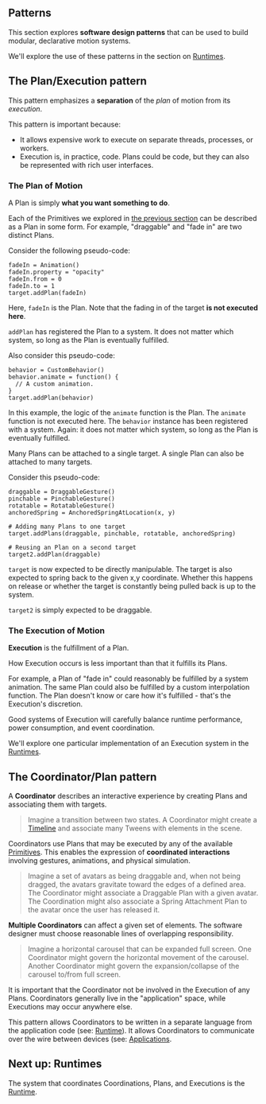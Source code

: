## Patterns

This section explores **software design patterns** that can be used to build modular, declarative motion systems.

We'll explore the use of these patterns in the section on [Runtimes](runtimes.md).

## The Plan/Execution pattern

This pattern emphasizes a **separation** of the *plan* of motion from its *execution*.

This pattern is important because:

- It allows expensive work to execute on separate threads, processes, or workers.
- Execution is, in practice, code. Plans could be code, but they can also be represented with rich user interfaces.

### The Plan of Motion

A Plan is simply **what you want something to do**.

Each of the Primitives we explored in [the previous section](primitives.md) can be described as a Plan in some form. For example, "draggable" and "fade in" are two distinct Plans.

Consider the following pseudo-code:

    fadeIn = Animation()
    fadeIn.property = "opacity"
    fadeIn.from = 0
    fadeIn.to = 1
    target.addPlan(fadeIn)

Here, `fadeIn` is the Plan. Note that the fading in of the target **is not executed here**.

`addPlan` has registered the Plan to a system. It does not matter which system, so long as the Plan is eventually fulfilled.

Also consider this pseudo-code:

    behavior = CustomBehavior()
    behavior.animate = function() {
      // A custom animation.
    }
    target.addPlan(behavior)

In this example, the logic of the `animate` function is the Plan. The `animate` function is not executed here. The `behavior` instance has been registered with a system. Again: it does not matter which system, so long as the Plan is eventually fulfilled.

Many Plans can be attached to a single target. A single Plan can also be attached to many targets.

Consider this pseudo-code:

    draggable = DraggableGesture()
    pinchable = PinchableGesture()
    rotatable = RotatableGesture()
    anchoredSpring = AnchoredSpringAtLocation(x, y)
    
    # Adding many Plans to one target
    target.addPlans(draggable, pinchable, rotatable, anchoredSpring)
    
    # Reusing an Plan on a second target
    target2.addPlan(draggable)

`target` is now expected to be directly manipulable. The target is also expected to spring back to the given x,y coordinate. Whether this happens on release or whether the target is constantly being pulled back is up to the system.

`target2` is simply expected to be draggable.

### The Execution of Motion

**Execution** is the fulfillment of a Plan.

How Execution occurs is less important than that it fulfills its Plans.

For example, a Plan of "fade in" could reasonably be fulfilled by a system animation. The same Plan could also be fulfilled by a custom interpolation function.  The Plan doesn't know or care how it's fulfilled - that's the Execution's discretion.

Good systems of Execution will carefully balance runtime performance, power consumption, and event coordination.

We'll explore one particular implementation of an Execution system in the [Runtimes](runtimes.md).

## The Coordinator/Plan pattern

A **Coordinator** describes an interactive experience by creating Plans and associating them with targets.

> Imagine a transition between two states. A Coordinator might create a [Timeline](primitives.md) and associate many Tweens with elements in the scene.

Coordinators use Plans that may be executed by any of the available [Primitives](primitives.md). This enables the expression of **coordinated interactions** involving gestures, animations, and physical simulation.

> Imagine a set of avatars as being draggable and, when not being dragged, the avatars gravitate toward the edges of a defined area. The Coordinator might associate a Draggable Plan with a given avatar. The Coordination might also associate a Spring Attachment Plan to the avatar once the user has released it.

**Multiple Coordinators** can affect a given set of elements. The software designer must choose reasonable lines of overlapping responsibility.

> Imagine a horizontal carousel that can be expanded full screen. One Coordinator might govern the horizontal movement of the carousel. Another Coordinator might govern the expansion/collapse of the carousel to/from full screen.

It is important that the Coordinator not be involved in the Execution of any Plans. Coordinators generally live in the "application" space, while Executions may occur anywhere else.

This pattern allows Coordinators to be written in a separate language from the application code (see: [Runtime](runtime.md)). It allows Coordinators to communicate over the wire between devices (see: [Applications](../applications/).

## Next up: Runtimes

The system that coordinates Coordinations, Plans, and Executions is the [Runtime](runtimes.md).